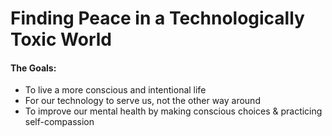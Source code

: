 # Finding Peace in a Technologically Toxic World

#### The Goals:
- To live a more conscious and intentional life
- For our technology to serve us, not the other way around
- To improve our mental health by making conscious choices & practicing self-compassion


